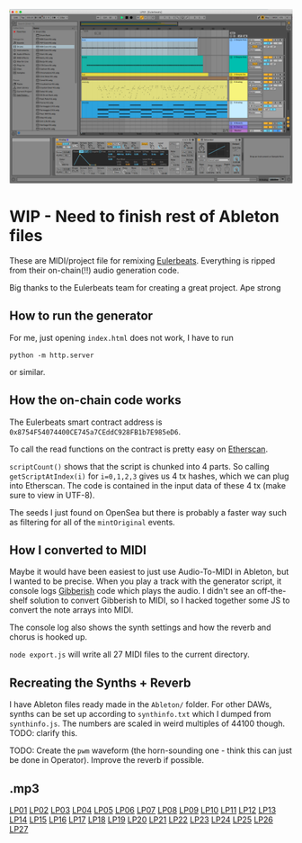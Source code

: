 ![Ableton Screenshot](screenshot.png)

# WIP - Need to finish rest of Ableton files

These are MIDI/project file for remixing [Eulerbeats](https://eulerbeats.com/).
Everything is ripped from their on-chain(!!) audio generation code.

Big thanks to the Eulerbeats team for creating a great project. Ape strong

## How to run the generator
For me, just opening `index.html` does not work, I have to run

```
python -m http.server
```

or similar.

## How the on-chain code works

The Eulerbeats smart contract address is
`0x8754F54074400CE745a7CEddC928FB1b7E985eD6`.

To call the read functions on the contract is pretty easy on
[Etherscan](https://etherscan.io/address/0x8754F54074400CE745a7CEddC928FB1b7E985eD6#readContract).

`scriptCount()` shows that the script is chunked into 4 parts. So calling
`getScriptAtIndex(i)` for `i=0,1,2,3` gives us 4 tx hashes, which we can plug
into Etherscan. The code is contained in the input data of these 4 tx
(make sure to view in UTF-8).

The seeds I just found on OpenSea but there is probably a faster way such as filtering
for all of the `mintOriginal` events.

## How I converted to MIDI
Maybe it would have been easiest to just use Audio-To-MIDI in Ableton,
but I wanted to be precise. When you play a track with the generator script,
it console logs [Gibberish](https://github.com/gibber-cc/gibberish)
code which plays the audio. I didn't see an off-the-shelf solution to
convert Gibberish to MIDI, so I hacked together some JS to convert the note arrays
into MIDI.

The console log also shows the synth settings and how the reverb and chorus is hooked up.

`node export.js` will write all 27 MIDI files to the current directory.

## Recreating the Synths + Reverb

I have Ableton files ready made in the `Ableton/` folder. For other DAWs, synths can be set up
according to `synthinfo.txt` which I dumped from `synthinfo.js`. The numbers are scaled in weird multiples of 44100 though.
TODO: clarify this.

TODO: Create the `pwm` waveform (the horn-sounding one - think this can just be done in Operator). Improve the reverb if possible.

## .mp3
[LP01](https://media.eulerbeats.com/0506060502.mp3)
[LP02](https://media.eulerbeats.com/0434050703.mp3)
[LP03](https://media.eulerbeats.com/0302020302.mp3)
[LP04](https://media.eulerbeats.com/0511000303.mp3)
[LP05](https://media.eulerbeats.com/052a0a0603.mp3)
[LP06](https://media.eulerbeats.com/0214080703.mp3)
[LP07](https://media.eulerbeats.com/0535010503.mp3)
[LP08](https://media.eulerbeats.com/0424050803.mp3)
[LP09](https://media.eulerbeats.com/0021090900.mp3)
[LP10](https://media.eulerbeats.com/0411000900.mp3)
[LP11](https://media.eulerbeats.com/03380a0903.mp3)
[LP12](https://media.eulerbeats.com/0303060200.mp3)
[LP13](https://media.eulerbeats.com/0214070301.mp3)
[LP14](https://media.eulerbeats.com/0126080103.mp3)
[LP15](https://media.eulerbeats.com/0205010700.mp3)
[LP16](https://media.eulerbeats.com/0321080302.mp3)
[LP17](https://media.eulerbeats.com/031d030403.mp3)
[LP18](https://media.eulerbeats.com/0422050b03.mp3)
[LP19](https://media.eulerbeats.com/0507010200.mp3)
[LP20](https://media.eulerbeats.com/0125050203.mp3)
[LP21](https://media.eulerbeats.com/0106010503.mp3)
[LP22](https://media.eulerbeats.com/0328040403.mp3)
[LP23](https://media.eulerbeats.com/001c0a0903.mp3)
[LP24](https://media.eulerbeats.com/0425020b03.mp3)
[LP25](https://media.eulerbeats.com/0224000903.mp3)
[LP26](https://media.eulerbeats.com/0230080802.mp3)
[LP27](https://media.eulerbeats.com/0532070401.mp3)
